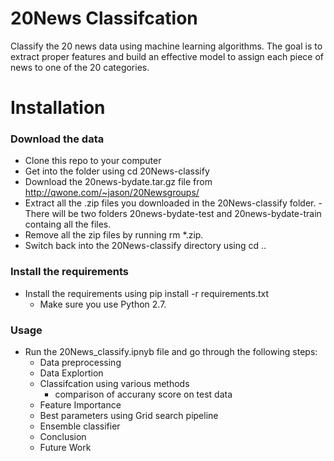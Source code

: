 
# 20News Classifcation

Classify the 20 news data using machine learning algorithms. The goal is to extract proper features and build an effective model to assign each piece of news to one of the 20 categories.  

# Installation

### Download the data
- Clone this repo to your computer
- Get into the folder using cd 20News-classify
- Download the 20news-bydate.tar.gz file from http://qwone.com/~jason/20Newsgroups/
- Extract all the .zip files you downloaded in the 20News-classify folder.
    -There will be two folders 20news-bydate-test and 20news-bydate-train containg all the files.
- Remove all the zip files by running rm *.zip.
- Switch back into the 20News-classify directory using cd ..

### Install the requirements
- Install the requirements using pip install -r requirements.txt
    - Make sure you use Python 2.7.


### Usage
- Run the 20News_classify.ipnyb file and go through the following steps:
    - Data preprocessing
    - Data Explortion
    - Classifcation using various methods 
        - comparison of accurany score on test data
    - Feature Importance
    - Best parameters using Grid search pipeline
    - Ensemble classifier
    - Conclusion 
    - Future Work


```python

```
